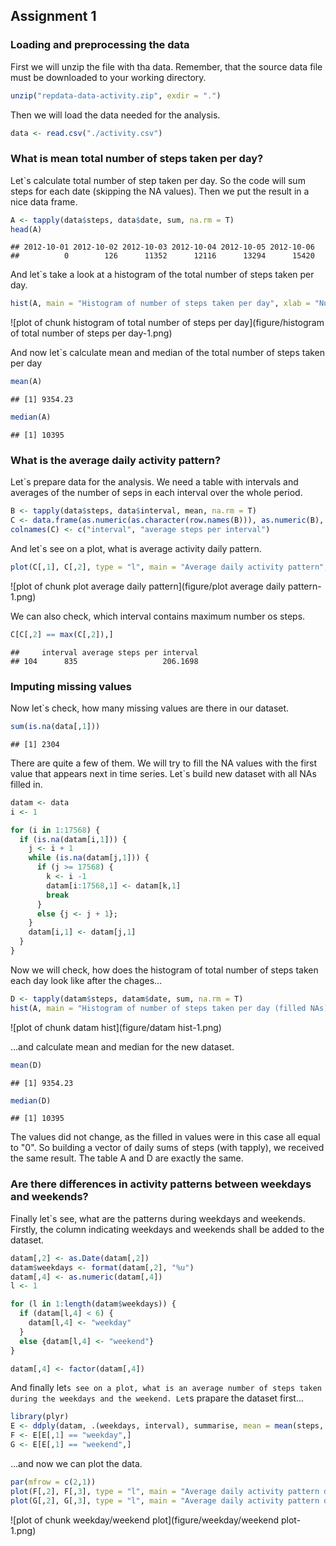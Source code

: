 ## Assignment 1



### Loading and preprocessing the data

First we will unzip the file with tha data. Remember, that the source data file must be downloaded to your working directory.


```r
unzip("repdata-data-activity.zip", exdir = ".")
```

Then we will load the data needed for the analysis. 


```r
data <- read.csv("./activity.csv")
```

### What is mean total number of steps taken per day?

Let`s calculate total number of step taken per day. So the code will sum steps for each date (skipping the NA values). Then we put the result in a nice data frame. 


```r
A <- tapply(data$steps, data$date, sum, na.rm = T)
head(A)
```

```
## 2012-10-01 2012-10-02 2012-10-03 2012-10-04 2012-10-05 2012-10-06 
##          0        126      11352      12116      13294      15420
```

And let`s take a look at a histogram of the total number of steps taken per day. 


```r
hist(A, main = "Histogram of number of steps taken per day", xlab = "Number of steps taken per day")
```

![plot of chunk histogram of total number of steps per day](figure/histogram of total number of steps per day-1.png) 

And now let`s calculate mean and median of the total number of steps taken per day


```r
mean(A)
```

```
## [1] 9354.23
```


```r
median(A)
```

```
## [1] 10395
```

### What is the average daily activity pattern?

Let`s prepare data for the analysis. We need a table with intervals and averages of the number of seps in each interval over the whole period. 


```r
B <- tapply(data$steps, data$interval, mean, na.rm = T)
C <- data.frame(as.numeric(as.character(row.names(B))), as.numeric(B), row.names = NULL)
colnames(C) <- c("interval", "average steps per interval")
```

And let`s see on a plot, what is average activity daily pattern. 


```r
plot(C[,1], C[,2], type = "l", main = "Average daily activity pattern", xlab = "Interval indicator", ylab = "Average number of steps in given interval")
```

![plot of chunk plot average daily pattern](figure/plot average daily pattern-1.png) 

We can also check, which interval contains maximum number os steps.


```r
C[C[,2] == max(C[,2]),]
```

```
##     interval average steps per interval
## 104      835                   206.1698
```

### Imputing missing values

Now let`s check, how many missing values are there in our dataset. 


```r
sum(is.na(data[,1]))
```

```
## [1] 2304
```

There are quite a few of them. We will try to fill the NA values with the first value that appears next in time series. Let`s build new dataset with all NAs filled in.


```r
datam <- data
i <- 1

for (i in 1:17568) {
  if (is.na(datam[i,1])) {
    j <- i + 1
    while (is.na(datam[j,1])) {
      if (j >= 17568) {
        k <- i -1
        datam[i:17568,1] <- datam[k,1]
        break
      }
      else {j <- j + 1};
    }
    datam[i,1] <- datam[j,1]
  }
}
```

Now we will check, how does the histogram of total number of steps taken each day look like after the chages...


```r
D <- tapply(datam$steps, datam$date, sum, na.rm = T)
hist(A, main = "Histogram of number of steps taken per day (filled NAs)", xlab = "Number of steps taken per day")
```

![plot of chunk datam hist](figure/datam hist-1.png) 

...and calculate mean and median for the new dataset. 


```r
mean(D)
```

```
## [1] 9354.23
```

```r
median(D)
```

```
## [1] 10395
```

The values did not change, as the filled in values were in this case all equal to "0". So building a vector of daily sums of steps (with tapply), we received the same result. The table A and D are exactly the same. 

### Are there differences in activity patterns between weekdays and weekends?

Finally let`s see, what are the patterns during weekdays and weekends. Firstly, the column indicating weekdays and weekends shall be added to the dataset. 


```r
datam[,2] <- as.Date(datam[,2])
datam$weekdays <- format(datam[,2], "%u")
datam[,4] <- as.numeric(datam[,4])
l <- 1

for (l in 1:length(datam$weekdays)) {
  if (datam[l,4] < 6) {
    datam[l,4] <- "weekday"
  }
  else {datam[l,4] <- "weekend"}
}

datam[,4] <- factor(datam[,4])
```

And finally let`s see on a plot, what is an average number of steps taken during the weekdays and the weekend. Let`s prapare the dataset first...


```r
library(plyr)
E <- ddply(datam, .(weekdays, interval), summarise, mean = mean(steps, na.rm = T))
F <- E[E[,1] == "weekday",]
G <- E[E[,1] == "weekend",]
```

...and now we can plot the data.


```r
par(mfrow = c(2,1))
plot(F[,2], F[,3], type = "l", main = "Average daily activity pattern during weekdays", xlab = "", ylab = "")
plot(G[,2], G[,3], type = "l", main = "Average daily activity pattern during weekends", xlab = "Interval indicator", ylab = "# of steps")
```

![plot of chunk weekday/weekend plot](figure/weekday/weekend plot-1.png) 
